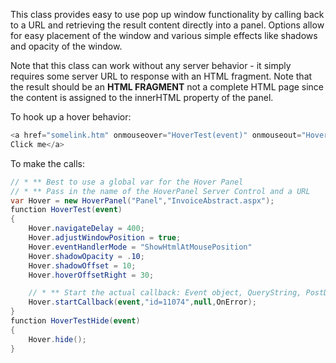 ﻿This class provides easy to use pop up window functionality by calling back to a URL and retrieving the result content directly into a panel. Options allow for easy placement of the window and various simple effects like shadows and opacity of the window.

Note that this class can work without any server behavior - it simply requires some server URL to response with an HTML fragment. Note that the result should be an **HTML FRAGMENT** not a complete HTML page since the content is assigned to the innerHTML property of the panel.

To hook up a hover behavior:
```cs
<a href="somelink.htm" onmouseover="HoverTest(event)" onmouseout="HoverTestHide()">
Click me</a>
```

To make the calls:
```cs
// * ** Best to use a global var for the Hover Panel
// * ** Pass in the name of the HoverPanel Server Control and a URL
var Hover = new HoverPanel("Panel","InvoiceAbstract.aspx");
function HoverTest(event) 
{   
    Hover.navigateDelay = 400;
    Hover.adjustWindowPosition = true;
    Hover.eventHandlerMode = "ShowHtmlAtMousePosition"
    Hover.shadowOpacity = .10;
    Hover.shadowOffset = 10;
    Hover.hoverOffsetRight = 30;

    // * ** Start the actual callback: Event object, QueryString, PostData, ErrorHandler
    Hover.startCallback(event,"id=11074",null,OnError);
}
function HoverTestHide(event)
{   
    Hover.hide();
}
```